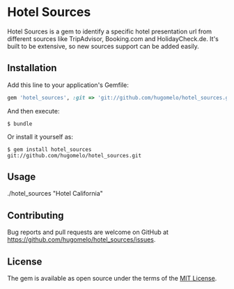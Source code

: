 # Hotel Sources

Hotel Sources is a gem to identify a specific hotel presentation url from different sources like TripAdvisor, Booking.com and HolidayCheck.de. It's built to be extensive, so new sources support can be added easily.

## Installation

Add this line to your application's Gemfile:

```ruby
gem 'hotel_sources', :git => 'git://github.com/hugomelo/hotel_sources.git'
```

And then execute:

    $ bundle

Or install it yourself as:

    $ gem install hotel_sources git://github.com/hugomelo/hotel_sources.git

## Usage

./hotel_sources "Hotel California"

## Contributing

Bug reports and pull requests are welcome on GitHub at https://github.com/hugomelo/hotel_sources/issues.

## License

The gem is available as open source under the terms of the [MIT License](http://opensource.org/licenses/MIT).
